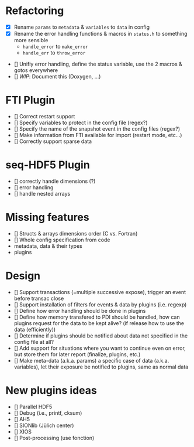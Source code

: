 # Refactoring
- [x] Rename `params` to `metadata` & `variables` to `data` in config
- [x] Rename the error handling functions & macros in `status.h` to something more
  sensible
    - `handle_error` to `make_error`
    - `handle_err` to `throw_error`
- [] Unifiy error handling, define the status variable, use the 2 macros & gotos
everywhere
- [] _WIP_: Document this (Doxygen, ...)

# FTI Plugin
- [] Correct restart support
- [] Specify variables to protect in the config file (regex?)
- [] Specify the name of the snapshot event in the config files (regex?)
- [] Make information from FTI available for import (restart mode, etc...)
- [] Correctly support sparse data

# seq-HDF5 Plugin
- [] correctly handle dimensions (?) 
- [] error handling
- [] handle nested arrays

# Missing features
- [] Structs & arrays dimensions order (C vs. Fortran)
- [] Whole config specification from code
 - metadata, data & their types
 - plugins

# Design
- [] Support transactions (=multiple successive expose), trigger an event before transac close
- [] Support installation of filters for events & data by plugins (i.e. regexp)
- [] Define how error handling should be done in plugins
- [] Define how memory transfered to PDI should be handled, how can plugins
  request for the data to be kept alive? (if release how to use the data (efficiently))
- [] Determine if plugins should be notified about data not specified in the
  config file at all?
- [] Add support for situations where you want to continue even on error, but
  store them for later report (finalize, plugins, etc.)
- [] Make meta-data (a.k.a. params) a specific case of data (a.k.a. variables),
  let their exposure be notified to plugins, same as normal data

# New plugins ideas
- [] Parallel HDF5
- [] Debug (i.e., printf, cksum)
- [] AH5
- [] SIONlib (Jülich center) 
- [] XIOS 
- [] Post-processing (use fonction)
